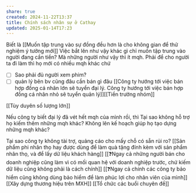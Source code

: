 ```yaml
---
share: true
created: 2024-11-22T13:37
title: Chính sách nhân sự ở Cathay
updated: 2025-01-14T17:23
---
```

Biết là [[Muốn tập trung vào sự đồng đều hơn là cho không gian để thử nghiệm ý tưởng mới]]
Việc bắt lên như vậy khác gì chỉ muốn tập trung vào người đang cần tiền? Mà những người như vậy thì ít mqh. Phải để cho người ta đi làm thì họ mới có nhiều mqh khác chứ

- [ ] Sao phải đủ người xem phim? 
- [ ] quản lý bên bv cũng đâu cần bán gì đâu [[Công ty hướng tới việc bán hợp đồng cá nhân lớn sẽ tuyển đại lý. Công ty hướng tới việc bán hợp đồng cá nhân nhỏ sẽ tuyển quản lý]][[Tiền trưởng nhóm]]

[[Tùy duyên số lượng lớn]]

Nếu công ty biết đại lý đã vét hết mqh của mình rồi, thì Tại sao không hỗ trợ họ kiếm thêm những mqh khác? Không lên kế hoạch giúp họ tạo dựng những mqh khác?

Tại sao công ty không tài trợ, quảng cáo cho mấy chỗ có sẵn rủi ro? 
[[Sản phẩm phi nhân thọ hay được dùng để làm quà tặng đính kèm với sản phẩm nhân thọ, và để lấy dữ liệu khách hàng]]
[[❓Ngay cả những người bán cho doanh nghiệp cũng làm vì có mối quan hệ với doanh nghiệp trước, chứ kiếm dữ liệu cũng không phải là cách chính]]
[[❓Ngay cả chính các công ty bảo hiểm cũng không dùng bảo hiểm để làm phúc lợi cho nhân viên của mình]]
[[Xây dựng thương hiệu trên MXH]]
[[Tổ chức các buổi chuyên đề]]